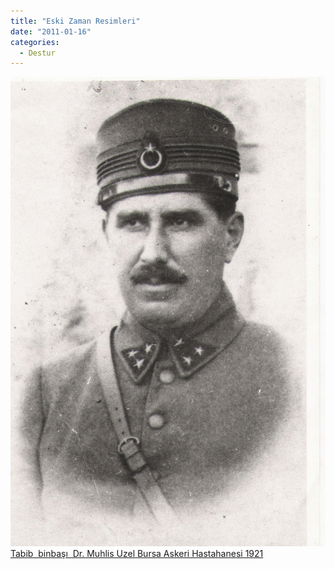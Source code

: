 ```yaml
---
title: "Eski Zaman Resimleri"
date: "2011-01-16"
categories: 
  - Destur
---
```


 [![tabib-2.jpg](../uploads/2011/01/tabib-2.jpg) Tabib  binbaşı  Dr. Muhlis Uzel Bursa Askeri Hastahanesi 1921](../uploads/2011/01/tabib-2.jpg "tabib-2.jpg")
